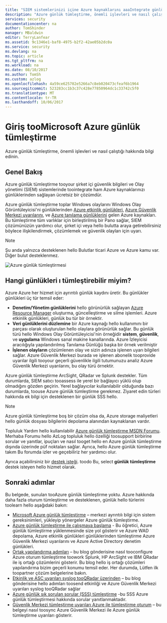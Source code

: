 ```yaml
---
title: "SIEM sistemlerinizi içine Azure kaynaklarını aaaIntegrate günlüklerinden | Microsoft Docs"
description: "Azure günlük tümleştirme, önemli işlevleri ve nasıl çalıştığı hakkında bilgi edinin."
services: security
documentationcenter: na
author: TomShinder
manager: MBaldwin
editor: TerryLanfear
ms.assetid: 9c1346e1-baf8-4975-b2f2-42ae05b2dc0a
ms.service: security
ms.devlang: na
ms.topic: article
ms.tgt_pltfrm: na
ms.workload: na
ms.date: 08/10/2017
ms.author: TomSh
ms.custom: azlog
ms.openlocfilehash: 4a59ce625702e5266a7c8eb020473cfeaf6b1964
ms.sourcegitcommit: 523283cc1b3c37c428e77850964dc1c33742c5f0
ms.translationtype: MT
ms.contentlocale: tr-TR
ms.lasthandoff: 10/06/2017
---
```

# <a name="introduction-toomicrosoft-azure-log-integration"></a>Giriş tooMicrosoft Azure günlük tümleştirme
Azure günlük tümleştirme, önemli işlevleri ve nasıl çalıştığı hakkında bilgi edinin.

## <a name="overview"></a>Genel Bakış

Azure günlük tümleştirme tooyour şirket içi güvenlik bilgileri ve Olay yönetimi (SIEM) sistemlerinde toointegrate ham Azure kaynaklarınızı günlüklerinden sağlayan ücretsiz bir çözümdür.

Azure günlük tümleştirme toplar Windows olaylarını Windows Olay Görüntüleyicisi'ni günlüklerinden [Azure etkinlik günlükleri](../monitoring-and-diagnostics/monitoring-overview-activity-logs.md), [Azure Güvenlik Merkezi uyarılarını](../security-center/security-center-intro.md), ve [Azure tanılama günlüklerini](../monitoring-and-diagnostics/monitoring-overview-of-diagnostic-logs.md) gelen Azure kaynakları. Bu tümleştirme tüm varlıklar için birleştirilmiş bir Pano sağlar, SIEM çözümünüzün yardımcı olur, şirket içi veya hello bulutta araya getirebilirsiniz böylece ilişkilendirmek, çözümlemek ve güvenlik olayları için uyarı.

>[!NOTE]
Şu anda yalnızca desteklenen hello Bulutlar ticari Azure ve Azure kamu var. Diğer bulut desteklenmez.

![Azure günlük tümleştirmesi][1]

## <a name="what-logs-can-i-integrate"></a>Hangi günlükleri ı tümleştirebilir miyim?
Azure Azure her hizmet için ayrıntılı günlük kaydını üretir. Bu günlükler günlükleri üç tür temsil eder:

* **Denetim/Yönetim günlüklerini** hello görünürlük sağlayan [Azure Resource Manager](../azure-resource-manager/resource-group-overview.md) oluşturma, güncelleştirme ve silme işlemleri. Azure etkinlik günlükleri, günlük bu tür bir örnektir.
* **Veri günlüklerini düzlemine** bir Azure kaynağı hello kullanımını bir parçası olarak oluşturulan hello olaylara görünürlük sağlar. Bu günlük türü hello Windows Olay Görüntüleyicisi'nin örneğidir **sistem**, **güvenlik**, ve **uygulama** Windows sanal makine kanallarında. Azure İzleyicisi aracılığıyla yapılandırılmış Tanılama Günlüğü başka bir örnek verilmiştir
* **İşlenen olayların** çözümlenen olay ve sizin adınıza işlenen uyarı bilgileri sağlar. Azure Güvenlik Merkezi burada ve işlenen abonelik tooprovide uyarılar ilgili tooyour geçerli güvenlikle ilgili tutumunuzu analiz Azure Güvenlik Merkezi uyarılarını, bu olay türü örnektir.

Azure günlük tümleştirme ArcSight, QRadar ve Splunk destekler. Tüm durumlarda, SIEM satıcı tooassess ile yerel bir bağlayıcı yüklü olup olmadığını gözden geçirin. Yerel bağlayıcılar kullanılabilir olduğunda bazı durumlarda, toouse Azure günlük tümleştirme gerekmez. Ziyaret edin türleri hakkında ek bilgi için desteklenen bir günlük SSS hello.

>[!NOTE]
Azure günlük tümleştirme boş bir çözüm olsa da, Azure storage maliyetleri hello günlük dosyası bilgilerini depolama alanından kaynaklanan vardır.

Topluluk Yardım hello kullanılabilir [Azure günlük tümleştirme MSDN Forumu](https://social.msdn.microsoft.com/Forums/office/home?forum=AzureLogIntegration). Merhaba Forumu hello AzLog topluluk hello özelliği toosupport birbirine sorular ve yanıtlar, ipuçları ve nasıl tooget hello en Azure günlük tümleştirme dışında üzerinde püf noktaları sağlar. Ayrıca, hello Azure günlük tümleştirme takım Bu forumda izler ve geçebiliriz her yardımcı olur.

Ayrıca açabilirsiniz bir [destek isteği](../azure-supportability/how-to-create-azure-support-request.md). toodo Bu, select **günlük tümleştirme** destek isteyen hello hizmet olarak.

## <a name="next-steps"></a>Sonraki adımlar
Bu belgede, sunulan tooAzure günlük tümleştirme yoktu. Azure hakkında daha fazla oturum tümleştirme ve desteklenen, günlük hello türlerini toolearn hello aşağıdaki bakın:

* [Microsoft Azure günlük tümleştirme](https://www.microsoft.com/download/details.aspx?id=53324) – merkezi ayrıntılı bilgi için sistem gereksinimleri, yükleyip yönergeler Azure günlük tümleştirme.
* [Azure günlük tümleştirme ile çalışmaya başlama](security-azure-log-integration-get-started.md) - Bu öğretici, Azure günlük tümleştirme yüklenmesinde size yol gösterir ve Azure WAD depolama, Azure etkinlik günlükleri günlüklerinden tümleştirme Azure Güvenlik Merkezi uyarılarını ve Azure Active Directory denetim günlükleri.
* [Ortak yapılandırma adımları](https://blogs.msdn.microsoft.com/azuresecurity/2016/08/23/azure-log-siem-configuration-steps/) – bu blog gönderisine nasıl tooconfigure Azure oturum tümleştirme toowork Splunk, HP ArcSight ve IBM QRadar ile iş ortağı çözümlerini gösterir. Bu blog hello iş ortağı çözümleri yapılandırma bizim geçerli konumu temsil eder. Her durumda, Lütfen ilk toopartner çözüm belgelerine bakın.
* [Etkinlik ve ASC uyarıları syslog tooQRadar üzerinden](https://blogs.msdn.microsoft.com/azuresecurity/2016/09/24/integrate-azure-logs-to-qradar/) – bu blog gönderisine hello adımları toosend etkinliği ve Azure Güvenlik Merkezi uyarıları syslog tooQRadar sağlar
* [Azure günlük sık sorulan sorular (SSS) tümleştirme](security-azure-log-integration-faq.md) -bu SSS Azure günlük tümleştirmesi hakkında sorular yanıtlanmaktadır.
* [Güvenlik Merkezi tümleştirme uyarıları Azure ile tümleştirme oturum](../security-center/security-center-integrating-alerts-with-log-integration.md) – bu belgeyi nasıl toosync Azure Güvenlik Merkezi ile Azure günlük tümleştirme uyarıları gösterir.

<!--Image references-->
[1]: ./media/security-azure-log-integration-overview/azure-log-integration.png
